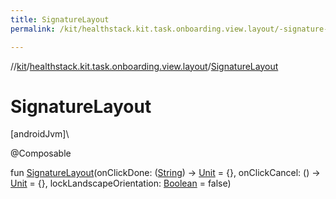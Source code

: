 ```yaml
---
title: SignatureLayout
permalink: /kit/healthstack.kit.task.onboarding.view.layout/-signature-layout.html

---
```

//[kit](../../index.html)/[healthstack.kit.task.onboarding.view.layout](index.html)/[SignatureLayout](-signature-layout.html)



# SignatureLayout



[androidJvm]\




@Composable



fun [SignatureLayout](-signature-layout.html)(onClickDone: ([String](https://kotlinlang.org/api/latest/jvm/stdlib/kotlin/-string/index.html)) -&gt; [Unit](https://kotlinlang.org/api/latest/jvm/stdlib/kotlin/-unit/index.html) = {}, onClickCancel: () -&gt; [Unit](https://kotlinlang.org/api/latest/jvm/stdlib/kotlin/-unit/index.html) = {}, lockLandscapeOrientation: [Boolean](https://kotlinlang.org/api/latest/jvm/stdlib/kotlin/-boolean/index.html) = false)




